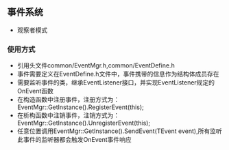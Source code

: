 ## 事件系统
+ 观察者模式
### 使用方式
  * 引用头文件common/EventMgr.h,common/EventDefine.h
  * 事件需要定义在EventDefine.h文件中，事件携带的信息作为结构体成员存在
  * 需要监听事件的类，继承EventListener接口，并实现EventListener规定的OnEvent函数
  * 在构造函数中注册事件，注册方式为：EventMgr::GetInstance().RegisterEvent(this);
  * 在析构函数中注销事件，注销方式为：EventMgr::GetInstance().UnregisterEvent(this);
  * 任意位置调用EventMgr::GetInstance().SendEvent(TEvent event),所有监听此事件的监听器都会触发OnEvent事件响应